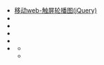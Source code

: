 <ul>
    <li><a href="https://yingshanguo.github.io/Mobile-WEB-Banner/.">移动web-触屏轮播图(jQuery)</a></li>
    <li><a href=""></a></li>
    <li><a href=""></a></li>
    <li><a href=""></a></li>
    <li><a href=""></a></li>
    <li><a href=""></a>
        <ul>
            <li><a href=""></a></li>
            <li><a href=""></a></li>
        </ul>
    </li>
</ul>